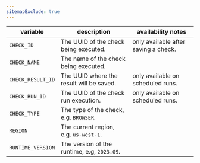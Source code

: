 ```yaml
---
sitemapExclude: true
---
```

| variable          | description                                 | availability notes                   |
|-------------------|---------------------------------------------|--------------------------------------|
| `CHECK_ID`        | The UUID of the check being executed.       | only available after saving a check. |
| `CHECK_NAME`      | The name of the check being executed.       |                                      | 
| `CHECK_RESULT_ID` | The UUID where the result will be saved.    | only available on scheduled runs.    |
| `CHECK_RUN_ID`    | The UUID of the check run execution.        | only available on scheduled runs.    |
| `CHECK_TYPE`      | The type of the check, e.g. `BROWSER`.      |                                      |
| `REGION`          | The current region, e.g. `us-west-1`.       |                                      |
| `RUNTIME_VERSION` | The version of the runtime, e.g, `2023.09`. |                                      |
